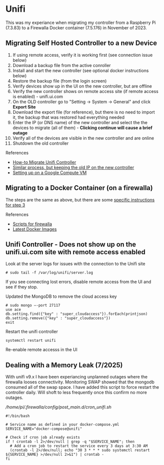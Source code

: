 # Unifi

This was my experiance when migrating my controller from a Raspberry Pi (7.3.83) to a Firewalla Docker container (7.5.176) in November of 2023.

## Migrating Self Hosted Controller to a new Device

1. If using remote access, verify it is working first (see connection issue below)
2. Download a backup file from the active conroller
3. Install and start the new controller (see optional docker instructions below)
4. Restore the backup file (from the login screen)
5. Verify devices show up in the UI on the new controller, but are offline
6. Verify the new controller shows on remote access site (if remote access is enabled) - unifi.ui.com
7. On the OLD controller go to "Setting -> System -> General" and click **Export Site**
8. Download the export file (for reference), but there is no need to import it, the backup that was restored had everything needed
9. Enter the IP (or DNS name) of the new controller and select the the devices to migrate (all of them) - **Clicking continue will cause a brief outage**
10. Verify all of the devices are visible in the new controller and are online
11. Shutdown the old controller

References
- [How-to Migrate Unifi Controller](https://lazyadmin.nl/home-network/migrate-unifi-controller/)
- [Similar process, but keeping the old IP on the new controller](https://community.ui.com/questions/How-to-migrate-UniFi-Controller-from-one-host-to-another/1c4bb6b7-f9b2-4628-8903-5b9a09cc5294#answer/ef467264-86c3-4f49-99f7-9b9af95182dc)
- [Setting up on a Google Compute VM](https://metis.fi/en/2018/02/unifi-on-gcp/)

## Migrating to a Docker Container (on a firewalla)

The steps are the same as above, but there are some [specific instructions for step 3](https://help.firewalla.com/hc/en-us/articles/360053441074-Guide-How-to-run-UniFi-Controller-on-the-Firewalla-Gold-Series-Boxes)

References
- [Scripts for firewalla](https://github.com/mbierman/unifi-installer-for-Firewalla/tree/main)
- [Latest Docker Images](https://hub.docker.com/r/jacobalberty/unifi/tags)

## Unifi Controller - Does not show up on the unifi.ui.com site with remote access enabled

Look at the server logs for issues with the connection to the Unifi site
```
# sudo tail -f /var/log/unifi/server.log
```
If you see connecting lost errors, disable remote access from the UI and see if they stop.

Updated the MongoDB to remove the cloud access key
```
# sudo mongo —-port 27117
use ace
db.setting.find({"key" : "super_cloudaccess"}).forEach(printjson)
db.setting.remove({"key" : "super_cloudaccess"})
exit
```
Restart the unifi controller
```
systemctl restart unifi
```

Re-enable remote accesss in the UI

## Dealing with a Memory Leak (7/2025)

With unifi v9.x I have been experiancing unplanned outages where the firewalla looses connectivity.  Monitoring SWAP showed that the mongodb consumed all of the swap space.  I have added this script to force restart the controller daily.  Will shoft to less frequently once this confirm no more outages.

*/home/pi/.firewalla/config/post_main.d/cron_unifi.sh*
```
#!/bin/bash

# Service name as defined in your docker-compose.yml
SERVICE_NAME="docker-compose@unifi"

# Check if cron job already exists
if ! crontab -l 2>/dev/null | grep -q "$SERVICE_NAME"; then
  # Add a cron job to restart the service every 3 days at 3:30 AM
  (crontab -l 2>/dev/null; echo "30 3 * * * sudo systemctl restart ${SERVICE_NAME} >/dev/null 2>&1") | crontab -
fi
```
